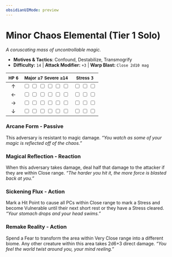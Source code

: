 ```yaml
---
obsidianUIMode: preview
---
```

# Minor Chaos Elemental (Tier 1 Solo)

*A coruscating mass of uncontrollable magic.*

- **Motives & Tactics**: Confound, Destabilize, Transmogrify
- **Difficulty:** `14` | **Attack Modifier:** `+3` | **Warp Blast:** `Close 2d10 mag`

| <small>HP</small> `6` | <small>Major</small> `≥7` <small>Severe</small> `≥14` | <small>Stress</small> `3` |
|:-:|:-:|:-:|
| ↑ |  <input type="checkbox" unchecked id="c261a9ff"> <input type="checkbox" unchecked id="99f9c350"> <input type="checkbox" unchecked id="201ccb8b"> <input type="checkbox" unchecked id="094e01a3"> <input type="checkbox" unchecked id="382e4b05"> <input type="checkbox" unchecked id="2f219aaa"> |  <input type="checkbox" unchecked id="48aa90c4"> <input type="checkbox" unchecked id="75e1b9d5"> <input type="checkbox" unchecked id="1fc23c05"> |
| ← |  <input type="checkbox" unchecked id="b9b54ed0"> <input type="checkbox" unchecked id="979ba2d1"> <input type="checkbox" unchecked id="09b1cf36"> <input type="checkbox" unchecked id="34c6ebf0"> <input type="checkbox" unchecked id="c3ad5e20"> <input type="checkbox" unchecked id="6d929672"> |  <input type="checkbox" unchecked id="be3d837a"> <input type="checkbox" unchecked id="94bb62a4"> <input type="checkbox" unchecked id="ed3a2dd6"> |
| → |  <input type="checkbox" unchecked id="e4b207b8"> <input type="checkbox" unchecked id="46b49662"> <input type="checkbox" unchecked id="12dea915"> <input type="checkbox" unchecked id="408b3a90"> <input type="checkbox" unchecked id="9cc353a2"> <input type="checkbox" unchecked id="b9a65309"> |  <input type="checkbox" unchecked id="3bdb8453"> <input type="checkbox" unchecked id="b07f6804"> <input type="checkbox" unchecked id="c0c66db8"> |
| ↓ |  <input type="checkbox" unchecked id="11664678"> <input type="checkbox" unchecked id="39bc5f4d"> <input type="checkbox" unchecked id="a51ae1ca"> <input type="checkbox" unchecked id="630f3927"> <input type="checkbox" unchecked id="c74b3370"> <input type="checkbox" unchecked id="39763080"> |  <input type="checkbox" unchecked id="cac62b49"> <input type="checkbox" unchecked id="21657b73"> <input type="checkbox" unchecked id="cbba27a2"> |

### Arcane Form - Passive

This adversary is resistant to magic damage. *“You watch as some of your magic is reflected off of the chaos.”*

### Magical Reflection - Reaction

When this adversary takes damage, deal half that damage to the attacker if they are within Close range. *“The harder you hit it, the more force is blasted back at you.”*

### Sickening Flux - Action

Mark a Hit Point to cause all PCs within Close range to mark a Stress and become Vulnerable until their next short rest or they have a Stress cleared. *“Your stomach drops and your head swims.”*

### Remake Reality - Action

Spend a Fear to transform the area within Very Close range into a different biome. Any other creature within this area takes 2d6+3 direct damage. *“You feel the world twist around you, your mind reeling.”*
